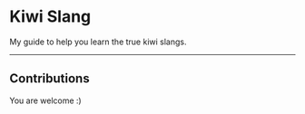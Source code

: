 # Kiwi Slang #

My guide to help you learn the true kiwi slangs.

---

## Contributions ##
You are welcome :)
